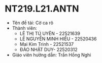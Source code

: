 # NT219.L21.ANTN
- Tên đề tài: Cờ ca rô 
- Thành viên:
    - LÊ THỊ TÚ UYÊN  - 22521639
    - LÊ NGUYỄN MINH HIẾU  - 22520436
    - Mai Kim Trinh  - 22521537
    - ĐÀO NHẬT DUY- 22520312
- Giáo viên hướng dẫn:  Trần Hồng Nghi